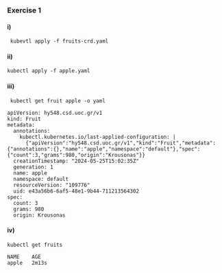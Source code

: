 ### Exercise 1

#### i) 
``` kubevtl apply -f fruits-crd.yaml```

#### ii)
```kubectl apply -f apple.yaml```

#### iii)
``` kubectl get fruit apple -o yaml```

```
apiVersion: hy548.csd.uoc.gr/v1
kind: Fruit
metadata:
  annotations:
    kubectl.kubernetes.io/last-applied-configuration: |
      {"apiVersion":"hy548.csd.uoc.gr/v1","kind":"Fruit","metadata":{"annotations":{},"name":"apple","namespace":"default"},"spec":{"count":3,"grams":980,"origin":"Krousonas"}}
  creationTimestamp: "2024-05-25T15:02:35Z"
  generation: 1
  name: apple
  namespace: default
  resourceVersion: "109776"
  uid: e43a56b6-6af5-48e1-9b44-711213564302
spec:
  count: 3
  grams: 980
  origin: Krousonas
```

#### iv)
```kubectl get fruits```

```
NAME    AGE
apple   2m13s
```
